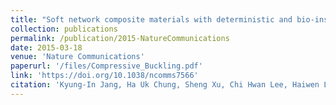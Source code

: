 ```yaml
---
title: "Soft network composite materials with deterministic and bio-inspired designs"
collection: publications
permalink: /publication/2015-NatureCommunications
date: 2015-03-18
venue: 'Nature Communications'
paperurl: '/files/Compressive_Buckling.pdf'
link: 'https://doi.org/10.1038/ncomms7566'
citation: 'Kyung-In Jang, Ha Uk Chung, Sheng Xu, Chi Hwan Lee, Haiwen Luan, Jaewoong Jeong, Huanyu Cheng, Gwang-Tae Kim, Sang Youn Han, Jung Woo Lee, Jeonghyun Kim, Moongee Cho, Fuxing Miao, Yiyuan Yang, Han Na Jung, <b>Matthew Flavin</b>, Howard Liu, Gil Woo Kong, Ki Jun Yu, Sang Il Rhee, Jeahoon Chung, Byunggik Kim, Jean Won Kwak, Myoung Hee Yun, Jin Young Kim, Young Min Song, Ungyu Paik, Yihui Zhang, Yonggang Huang, John A. Rogers. &quot;Soft network composite materials with deterministic and bio-inspired designs.&quot; in <i>Nature Communications</i> vol. 18, no. 6, 6566, Mar. 2015.'
---
```


